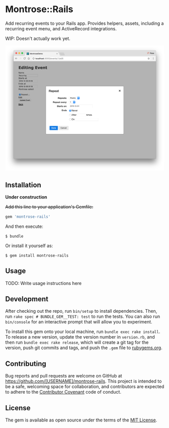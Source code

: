 # Montrose::Rails

Add recurring events to your Rails app. Provides helpers, assets, including a recurring event menu, and ActiveRecord integrations. 

WIP: Doesn't actually work yet.

![](screenshot.png)

## Installation

**Under construction**
 
~~Add this line to your application's Gemfile:~~

```ruby
gem 'montrose-rails'
```

And then execute:

    $ bundle

Or install it yourself as:

    $ gem install montrose-rails

## Usage

TODO: Write usage instructions here

## Development

After checking out the repo, run `bin/setup` to install dependencies. Then, run `rake spec # BUNDLE_GEM__TEST: test` to run the tests. You can also run `bin/console` for an interactive prompt that will allow you to experiment.

To install this gem onto your local machine, run `bundle exec rake install`. To release a new version, update the version number in `version.rb`, and then run `bundle exec rake release`, which will create a git tag for the version, push git commits and tags, and push the `.gem` file to [rubygems.org](https://rubygems.org).

## Contributing

Bug reports and pull requests are welcome on GitHub at https://github.com/[USERNAME]/montrose-rails. This project is intended to be a safe, welcoming space for collaboration, and contributors are expected to adhere to the [Contributor Covenant](http://contributor-covenant.org) code of conduct.

## License

The gem is available as open source under the terms of the [MIT License](http://opensource.org/licenses/MIT).

